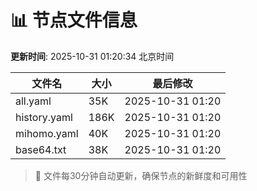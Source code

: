 # 📊 节点文件信息

**更新时间**: 2025-10-31 01:20:34 北京时间

| 文件名 | 大小 | 最后修改 |
|--------|------|----------|
| all.yaml | 35K | 2025-10-31 01:20 |
| history.yaml | 186K | 2025-10-31 01:20 |
| mihomo.yaml | 40K | 2025-10-31 01:20 |
| base64.txt | 38K | 2025-10-31 01:20 |

> 🔄 文件每30分钟自动更新，确保节点的新鲜度和可用性
